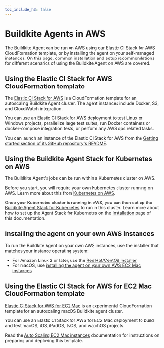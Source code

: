 ```yaml
---
toc_include_h3: false
---
```


# Buildkite Agents in AWS

The Buildkite Agent can be run on AWS using our Elastic CI Stack for AWS CloudFormation template, or by installing the agent on your self-managed instances. On this page, common installation and setup recommendations for different scenarios of using the Buildkite Agent on AWS are covered.

## Using the Elastic CI Stack for AWS CloudFormation template

The [Elastic CI Stack for AWS](/docs/agent/v3/aws/elastic-ci-stack) is a
CloudFormation template for an autoscaling Buildkite Agent cluster. The agent instances include Docker, S3, and CloudWatch integration.

You can use an Elastic CI Stack for AWS deployment to test Linux or Windows projects,
parallelize large test suites, run Docker containers or docker-compose
integration tests, or perform any AWS ops related tasks.

You can launch an instance of the Elastic CI Stack for AWS from the [Getting started section of its GitHub repository's README](https://github.com/buildkite/elastic-ci-stack-for-aws?tab=readme-ov-file#getting-started).

## Using the Buildkite Agent Stack for Kubernetes on AWS

The Buildkite Agent's jobs can be run within a Kubernetes cluster on AWS.

Before you start, you will require your own Kubernetes cluster running on AWS. Learn more about this from [Kubernetes on AWS](https://aws.amazon.com/kubernetes/).

Once your Kubernetes cluster is running in AWS, you can then set up the [Buildkite Agent Stack for Kubernetes](/docs/agent/v3/agent-stack-k8s) to run in this cluster. Learn more about how to set up the Agent Stack for Kubernetes on the [Installation](/docs/agent/v3/agent-stack-k8s/installation) page of this documentation.

## Installing the agent on your own AWS instances

To run the Buildkite Agent on your own AWS instances, use the installer that matches your
instance operating system:

* For Amazon Linux 2 or later, use the [Red Hat/CentOS installer](/docs/agent/v3/redhat)
* For macOS, use [installing the agent on your own AWS EC2 Mac instances](/docs/agent/v3/aws/self-serve-installation/ec2-mac)

## Using the Elastic CI Stack for AWS for EC2 Mac CloudFormation template

[Elastic CI Stack for AWS for EC2 Mac](https://github.com/buildkite/elastic-ci-stack-for-ec2-mac) is an
experimental CloudFormation template for an autoscaling macOS Buildkite agent
cluster.

You can use an Elastic CI Stack for AWS for EC2 Mac deployment to build and test macOS,
iOS, iPadOS, tvOS, and watchOS projects.

Read the [Auto Scaling EC2 Mac instances](/docs/agent/v3/aws/elastic-ci-stack/ec2-mac/setup) documentation for instructions on preparing and deploying this template.
